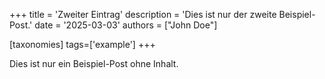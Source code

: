 +++
title = 'Zweiter Eintrag'
description = 'Dies ist nur der zweite Beispiel-Post.'
date = '2025-03-03'
authors = ["John Doe"]

[taxonomies]
tags=['example']
+++

Dies ist nur ein Beispiel-Post ohne Inhalt.
